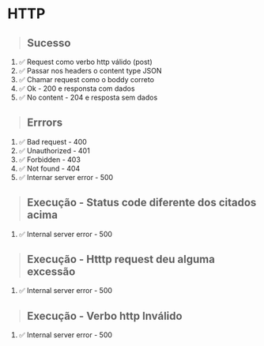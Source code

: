 # HTTP

> ## Sucesso

1. ✅ Request como verbo http válido (post)
2. ✅ Passar nos headers o content type JSON
3. ✅ Chamar request como o boddy correto
4. ✅ Ok - 200 e responsta com dados
5. ✅ No content - 204 e resposta sem dados

> ## Errrors

1. ✅ Bad request - 400
2. ✅ Unauthorized - 401
3. ✅ Forbidden - 403
4. ✅ Not found - 404
5. ✅ Internar server error - 500

> ## Execução - Status code diferente dos citados acima

1. ✅ Internal server error - 500

> ## Execução - Htttp request deu alguma excessão

1. ✅ Internal server error - 500

> ## Execução - Verbo http Inválido

1. ✅ Internal server error - 500
